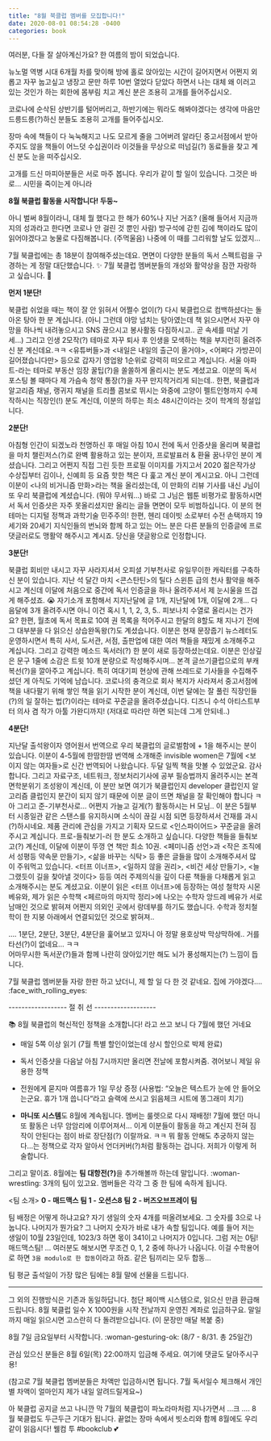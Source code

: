 ```yaml
---
title: "8월 북클럽 멤버를 모집합니다!"
date: 2020-08-01 08:54:28 -0400
categories: book
---
```


여러분, 다들 잘 살아계신가요?  한 여름의 밤이 되었습니다.

뉴노멀 역병 시대 6개월 차를 맞이해 방에 홀로 앉아있는 시간이 길어지면서 어쩐지 외롭고 자꾸 눕고싶고 냉장고 문만 하루 10번 열었다 닫았다 하면서 나는 대체 왜 이러고 있는 것인가 하는 회한에 몸부림 치고 계신 분은 조용히 고개를 들어주십시오.

코로나에 순삭된 상반기를 털어버리고, 하반기에는 뭐라도 해봐야겠다는 생각에 마음만 드릉드릉(?)하신 분들도 조용히 고개를 들어주십시오.

장마 속에 책들이 다 눅눅해지고 나도 모르게 줄을 그어버려 알라딘 중고서점에서 받아주지도 않을 책들이 어느덧 수십권이라 이것들을 무상으로 떠넘길(?) 동료들을 찾고 계신 분도 눈을 떠주십시오.

고개를 드신 마피아분들은 서로 마주 봅니다.  우리가 같이 할 일이 있습니다. 그것은 바로…  시민을 죽이는게 아니라 




<strong> 8월 북클럽 활동을 시작합니다!  두둥~ </strong>


아니 벌써 8월이라니, 대체 뭘 했다고 한 해가 60%나 지난 거죠? (올해 들어서 지금까지의 성과라고 한다면 코로나 안 걸린 것 뿐인 사람)
방구석에 갇힌 김에 책이라도 많이 읽어야겠다고 눙물로 다짐해봅니다. (주먹울음)  나중에 이 때를 그리워할 날도 있겠지…

7월 북클럽에는 총 18분이 참여해주셨는데요. 면면이 다양한 분들의 독서 스펙트럼을 구경하는 게 정말 대단했습니다. :sparkles:
7월 북클럽 멤버분들의 개성와 활약상을 잠깐 자랑하고 싶습니다.  :dancer:


<strong>먼저 1분단!</strong>

북클럽 쉬었을 때는 책이 잘 안 읽혀서 어쩔수 없이(?) 다시 북클럽으로 컴백하셨다는 돌아온 탕아 한 분 계십니다. (아니 그런데 야망 넘치는 탕아였는데 책 읽으시면서 자꾸 야망을 하나씩 내려놓으시고 SNS 끊으시고 봉사활동 다짐하시고..   곧 속세를 떠날 기세…)
그리고 인생 2모작(?) 테마로 자꾸 퇴사 후 인생을 모색하는 책을 부지런히 올려주신 분 계신데요.ㅋㅋ <유튜버들>과  <내일은 내일의 출근이 올거야>, <어쩌다 가방끈이 길어졌습니다만> 등으로 갑자기 영업왕 1순위로 강력히 떠오르고 계십니다.
서울 아파트-라는 테마로 부동산 임장 꿀팁(?)을 쏠쏠하게 올리시는 분도 계셨고요. 이분의 독서 포스팅 볼 때마다 제 가슴속 청약 통장(?)을 자꾸 만지작거리게 되는데..
한편, 북클럽과 알고리즘 채널, 랭귀지 채널을 트리플 콤보로 뛰시는 와중에 고양이 펠트인형까지 수제작하시는 직장인(!) 분도 계신데, 이분의 하루는 최소 48시간이라는 것이 학계의 정설입니다.


<strong>2분단! </strong>

아침형 인간이 되겠노라 천명하신 후 매일 아침 10시 전에 독서 인증샷을 올리며 북클럽을 마치 챌린저스(?)로 완벽 활용하고 있는 분이자,  프로발표러 & 환율 꿈나무인 분이 계셨습니다.
그리고 어쩐지 직접 그린 듯한 프로필 이미지를 가지고서 2020 젊은작가상 수상집부터 김이나, 신예희 등 요즘 핫한 책은 다 훑고 계신 분이 계시고요. 아니 그런데 이분이 <나의 비거니즘 만화>라는 책을 올리셨는데, 이 만화의 리뷰 기사를 내신 J님이 또 우리 북클럽에 계셨습니다. (뭐야 무서워…)
바로 그 J님은 웹툰 비평가로 활동하시면서 독서 인증샷은 자주 못올리셨지만 올리는 글들 면면이 모두 비범하십니다. 이 분의 현 테마는 디지털 정책과 과학기술 민주주의!
한편, 헨리 데이빗 소로부터 수전 손택까지 19세기와 20세기 지식인들의 번뇌와 함께 하고 있는 어느 분은 다른 분들의 인증글에 프로댓글러로도 맹활약 해주시고 계시죠. 당신을 댓글왕으로 인정합니다.


<strong>3분단!</strong>

북클럽 회비만 내시고 자꾸 사라지셔서 오피셜 기부천사로 유일무이한 캐릭터를 구축하신 분이 있습니다. 지난 석 달간 마치 <콘스탄틴>의 틸다 스윈튼 급의 천사 활약을 해주시고 계신데 이달에 처음으로 중간에 독서 인증글을 하나 올려주셔서 제 눈시울을 뜨겁게 해주셨죠. :sob: 자기소개 포함해서 지지난달에 글 1개, 지난달에 1개, 이달에 2개… 다음달에 3개 올려주시면 아니 이건 혹시 1, 1, 2, 3, 5.. 피보나치 수열로 올리시는 건가요?
한편, 월초에 독서 목표로 10여 권 목록을 적어주시고 한달의 8할도 채 지나기 전에 그 대부분을 다 읽으신 상습완독왕(?)도 계셨습니다. 이분은 현재 문장줍기 뉴스레터도 운영하시면서 특히 사서, 도서관, 서점, 출판업에 대한 여러 책들을 재밌게 소개해주고 계십니다.
그리고 강력한 메소드 독서러(?) 한 분이 새로 등장하셨는데요. 이분은 인상깊은 문구 1줄에 소감은 트윗 10개 분량으로 작성해주시며… 본격 글쓰기클럽으로의 부캐 복선(?)을 깔아주고 계십니다. 특히 여대기피 현상에 관해 쓰레드로 기사들을 수집해주셨던 게 아직도 기억에 남습니다.
코로나의 충격으로 회사 복지가 사라져서 중고서점에 책을 내다팔기 위해 쌓인 책을 읽기 시작한 분이 계신데, 이번 달에는 잘 풀린 직장인들(?)의 일 잘하는 법(?)이라는 테마로 꾸준글을 올려주셨습니다. 디즈니 수석 아티스트부터 의사 겸 작가 아툴 가완디까지! (저대로 따라만 하면 되는데 그게 안되네..)


<strong>4분단!</strong>

지난달 출석왕이자 영어원서 번역으로 우리 북클럽의 글로벌함에 + 1을 해주시는 분이 있습니다. 이분이 4-5월에 한땀한땀 번역해 소개해준 invisible women은 7월에 <보이지 않는 여자들>로 신간 번역되어 나왔습니다. 두달 일찍 책을 맛볼 수 있었군요. 감사합니다.
그리고 자료구조, 네트워크, 정보처리기사에 공부 필승법까지 올려주시는 본격 면학분위기 조성왕이 계신데, 이 분만 보면 여기가 북클럽인지 developer 클럽인지 알고리즘 클럽인지 분간이 되지 않기 때문에 이분 글이 뜨면 채널을 잘 확인해야 합니다 ㅋ
아 그리고 준-기부천사로… 어쩐지 가늘고 길게(?) 활동하시는 H 모님.. 이 분은 5월부터 시종일관 같은 스탠스를 유지하시며 소식이 끊길 시점 되면 등장하셔서 건재를 과시(?)하시네요. 제품 관리에 관심을 가지고 기획자 모드로 <인스파이어드> 꾸준글을 올려주시고 계십니다.
프로-들춰보기-러 한 분도 소개하고 싶습니다. 다양한 책들을 들춰보고(?) 계신데, 이달에 이분이 뚜껑 연 책만 최소 10권. <페미니즘 선언>과 <작은 조직에서 성평등 약속문 만들기>,  <삶을 바꾸는 식탁> 등 좋은 글들을 많이 소개해주셔서 많이 주워먹고 있습니다.
<터프 이너프>, <일하지 않을 권리>, <비건 세상 만들기>, <늘 그랬듯이 길을 찾아낼 것이다> 등등 여러 주제의식을 깊이 다룬 책들을 다채롭게 읽고 소개해주시는 분도 계셨고요. 이분이 읽은 <터프 이너프>에 등장하는 여성 철학자 시몬 베유와,  제가 읽은 수학책 <페르마의 마지막 정리>에 나오는 수학자 앙드레 베유가 서로 남매인 것으로 밝혀져 어쩐지 의외인 곳에서 랑데부를 하기도 했습니다. 수학과 정치철학이 한 지붕 아래에서 연결되있던 것으로 밝혀져..


….
1분단, 2분단, 3분단, 4분단을 훑어보고 있자니 아 정말 용호상박 막상막하에.. 거를 타선(?)이 없네요… ㅋㅋ  
어마무시한 독서꾼(?)들과 함께 나란히 앉아있기만 해도 뇌가 풍성해지는(?) 느낌이 듭니다.  

7월 북클럽 멤버분들 자랑 한판 하고 났더니,  제 할 일 다 한 것 같네요. 집에 가야겠다.... :face_with_rolling_eyes:




------------------  절 취 선 -------------------


:books:  8월 북클럽의 혁신적인 정책을 소개합니다!   라고 쓰고 보니 다 7월에 했던 거네요

- 매일 5쪽 이상 읽기   (7월 특별 할인이었는데 상시 할인으로 박제 완료)

- 독서 인증샷을 다음날 아침 7시까지만 올리면 전날에 포함시켜줌.  겪어보니 제일 유용한 정책

- 전원에게 묻지마 여름휴가 1일 무상 증정   (사용법:  “오늘은 텍스트가 눈에 안 들어오는군요. 휴가 1개 씁니다“라고 슬랙에 쓰시고 읽음체크 시트에 똥그래미 치기)

- <strong>마니또 시스템</strong>도 8월에 계속됩니다. 멤버는 룰렛으로 다시 재배정!
7월에 했던 마니또 활동은 너무 암암리에 이루어져서… 이게 이분들이 활동을 하고 계신지 전혀 짐작이 안된다는 점이 바로 장단점(?) 이랄까요. ㅋㅋ 뭐 활동 안해도 추궁하지 않는다…는 정책으로  각자 알아서 언더커버(?)처럼 활동하는 겁니다. 저희가 이렇게 허술합니다.



그리고 말이죠.  8월에는 <strong>팀 대항전(?)</strong>을 추가해볼까 하는데 말입니다. :woman-wrestling:
3개의 팀이 있고요. 멤버들은 각각 그 중 한 팀에 속하게 됩니다.


<팀 소개>
<strong>0 - 매드맥스 팀 </strong>
<strong>1 - 오션스8 팀</strong>
<strong>2 - 버즈오브프레이 팀 </strong>

팀 배정은 어떻게 하냐고요? 자기 생일의 숫자 4개를 떠올려보세요. 그 숫자를 3으로 나눕니다. 나머지가 뭔가요? 그 나머지 숫자가 바로 내가 속할 팀입니다. 
예를 들어 저는 생일이 10월 23일인데, 1023/3 하면 몫이 341이고 나머지가 0입니다. 그럼 저는 0팀! 매드맥스팀!  …
여러분도 해보시면 무조건 0, 1, 2  중에 하나가 나옵니다.  이걸 수학용어로 하면 `3을 modulo로 한 합동`이라고 하죠. 같은 팀끼리는 모두 합동…  

팀 평균 출석일이 가장 많은 팀에는 8월 말에 선물을 드립니다.

----------

그 외의 진행방식은 기존과 동일하답니다. 첨단 페이백 시스템으로, 읽으신 만큼 환급해드립니다.  8월 북클럽 일수 X 1000원을 시작 전날까지 운영진 계좌로 입금하구요. 말일까지 매일 읽으시면  고스란히 다 돌려받으십니다. (이 문장만 매달 복붙 중)


8월 7일 금요일부터 시작합니다. :woman-gesturing-ok:   (8/7 - 8/31. 총 25일간)

관심 있으신 분들은 8월 6일(목) 22:00까지 입금해 주세요. 여기에 댓글도 달아주시구용!

(참고로 7월 북클럽 멤버분들은 차액만 입금하시면 됩니다. 7월 독서일수 체크해서 개인별 차액이 얼마인지 제가 내일 알려드릴게요~)


아  북클럽 공지글 쓰고 나니깐 막 7월의 북클럽이 파노라마처럼 지나가면서 …크 ….  8월 북클럽도 두근두근 기대가 됩니다.
끝없는 장마 속에서 빗소리와 함께 8월에도 우리 같이 읽읍시다!  웰컴 투 #bookclub :two_hearts: